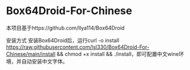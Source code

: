 # Box64Droid-For-Chinese
本项目基于https://github.com/Ilya114/Box64Droid

安装方式
安装Box64Droid后，运行curl -o install https://raw.githubusercontent.com/lsl330/Box64Droid-For-Chinese/main/install && chmod +x install && ./install，即可配置中文wine环境，并自动安装中文字体。
